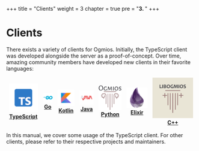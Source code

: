 +++
title = "Clients"
weight = 3
chapter = true
pre = "<b>3. </b>"
+++

# Clients

There exists a variety of clients for Ogmios. Initially, the TypeScript client was developed alongside the server as a proof-of-concept. Over time, amazing community members have developed new clients in their favorite languages:

<table class="clients" align="center"><thead><tr>
<td align="center"><img src="/images/clients/typescript.png" alt="Logo:TypeScript"><br/><a href="https://ogmios.dev/typescript/api/modules/_cardano_ogmios_client.html"><strong>TypeScript</strong></a></td>
<td align="center"><img src="/images/clients/go.png" alt="Logo:Go"><br/><a href="https://github.com/SundaeSwap-finance/ogmigo#readme"><strong>Go</strong></a></td>
<td align="center"><img src="/images/clients/kotlin.png" alt="Logo:Kotlin"><br/><a href="https://github.com/projectNEWM/kogmios#readme"><strong>Kotlin</strong></a></td>
<td align="center"><img src="/images/clients/java.png" alt="Logo:Java"><br/><a href="https://github.com/adabox-aio/ogmios-java-client.git#readme"><strong>Java</strong></a></td>
<td align="center"><img src="/images/clients/python.png" alt="Logo:Python"><br/><a href="https://ogmios-python.readthedocs.io/en/latest/examples/index.html"><strong>Python</Strong></a></td>
<td align="center"><img src="/images/clients/elixir.png" alt="Logo:Elixir"><br/><a href="https://github.com/wowica/xogmios"><strong>Elixir</Strong></a></td>
<td align="center"><img src="/images/clients/cpp.png" alt="Logo:C++"><br/><a href="https://gitlab.com/viperscience/libogmios"><strong>C++</Strong></a></td>
</tr><thead></table>

In this manual, we cover some usage of the TypeScript client. For other clients, please refer to their respective projects and maintainers.
